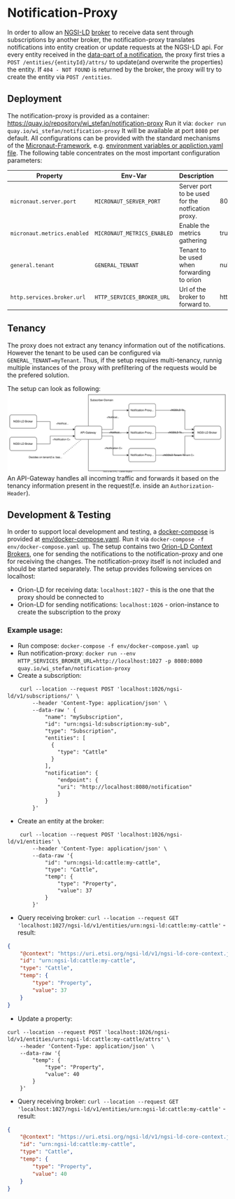 # Notification-Proxy

In order to allow an  [NGSI-LD](https://docbox.etsi.org/isg/cim/open/Latest%20release%20NGSI-LD%20API%20for%20public%20comment.pdf) [broker](https://github.com/FIWARE/catalogue#core-context-broker-components) to receive 
data sent through subscriptions by another broker, the notification-proxy translates notifications into entity creation or update
requests at the NGSI-LD api. For every entity received in the [data-part of a notification](api/api.yaml#L299), the proxy first tries
a ```POST /entities/{entityId}/attrs/``` to update(and overwrite the properties) the entity. If ```404 - NOT FOUND``` is returned by the broker,
the proxy will try to create the entity via ```POST /entities```.

## Deployment

The notification-proxy is provided as a container: https://quay.io/repository/wi_stefan/notification-proxy
Run it via: ```docker run quay.io/wi_stefan/notification-proxy``` It will be available at port ```8080``` per default.
All configurations can be provided with the standard mechanisms of the [Micronaut-Framework](https://micronaut.io/), e.g. [environment variables or appliction.yaml file](https://docs.micronaut.io/3.1.3/guide/index.html#configurationProperties).
The following table concentrates on the most important configuration parameters:


| Property                    | Env-Var                     | Description                                       | Default                                                     |
|-----------------------------|-----------------------------|---------------------------------------------------|-------------------------------------------------------------|
| `micronaut.server.port`     | `MICRONAUT_SERVER_PORT`     | Server port to be used for the notfication proxy. | 8080                                                        |
| `micronaut.metrics.enabled` | `MICRONAUT_METRICS_ENABLED` | Enable the metrics gathering                      | true                                                        |
| `general.tenant`            | `GENERAL_TENANT`            | Tenant to be used when forwarding to orion        | null                                                        |
| `http.services.broker.url`  | `HTTP_SERVICES_BROKER_URL`  | Url of the broker to forward to.                  | http://localhost:1027                                       |

## Tenancy

The proxy does not extract any tenancy information out of the notifications. However the tenant to be used can be configured via ```GENERAL_TENANT=myTenant```. 
Thus, if the setup requires multi-tenancy, runnig multiple instances of the proxy with prefiltering of the requests would be the prefered solution.

The setup can look as following:
![tenancy](doc/tenancy.svg)
An API-Gateway handles all incoming traffic and forwards it based on the tenancy information present in the request(f.e. inside an ```Authorization-Header```). 

## Development & Testing

In order to support local development and testing, a [docker-compose](https://docs.docker.com/compose/) is provided at [env/docker-compose.yaml](env/docker-compose.yaml). Run it 
via ```docker-compose -f env/docker-compose.yaml up```. The setup contains two [Orion-LD Context Brokers](https://github.com/FIWARE/context.Orion-LD), one for sending the notifications to the 
notification-proxy and one for receiving the changes. The notification-proxy itself is not included and should be started separately. 
The setup provides following services on localhost:
* Orion-LD for receiving data: ```localhost:1027``` - this is the one that the proxy should be connected to
* Orion-LD for sending notifications: ```localhost:1026``` - orion-instance to create the subscription to the proxy

### Example usage:
* Run compose: ```docker-compose -f env/docker-compose.yaml up```
* Run notification-proxy: ```docker run --env HTTP_SERVICES_BROKER_URL=http://localhost:1027 -p 8080:8080 quay.io/wi_stefan/notification-proxy```
* Create a subscription:
```shell
    curl --location --request POST 'localhost:1026/ngsi-ld/v1/subscriptions/' \
        --header 'Content-Type: application/json' \
        --data-raw ' {
            "name": "mySubscription",
            "id": "urn:ngsi-ld:subscription:my-sub",
            "type": "Subscription",
            "entities": [
              {
                "type": "Cattle"
              }
            ],
            "notification": {
                "endpoint": {
                "uri": "http://localhost:8080/notification"
                }
            }
        }'
  ```
* Create an entity at the broker:
```shell
    curl --location --request POST 'localhost:1026/ngsi-ld/v1/entities' \
        --header 'Content-Type: application/json' \
        --data-raw '{
            "id": "urn:ngsi-ld:cattle:my-cattle",
            "type": "Cattle",
            "temp": {
                "type": "Property",
                "value": 37
            }
        }'
```
* Query receiving broker: ```curl --location --request GET 'localhost:1027/ngsi-ld/v1/entities/urn:ngsi-ld:cattle:my-cattle'``` - result:
```json
{
    "@context": "https://uri.etsi.org/ngsi-ld/v1/ngsi-ld-core-context.jsonld",
    "id": "urn:ngsi-ld:cattle:my-cattle",
    "type": "Cattle",
    "temp": {
        "type": "Property",
        "value": 37
    }
}
```
* Update a property: 
```shell
curl --location --request POST 'localhost:1026/ngsi-ld/v1/entities/urn:ngsi-ld:cattle:my-cattle/attrs' \
    --header 'Content-Type: application/json' \
    --data-raw '{
        "temp": {
            "type": "Property",
            "value": 40
        }
    }'
```
* Query receiving broker: ```curl --location --request GET 'localhost:1027/ngsi-ld/v1/entities/urn:ngsi-ld:cattle:my-cattle'``` - result:
```json
{
    "@context": "https://uri.etsi.org/ngsi-ld/v1/ngsi-ld-core-context.jsonld",
    "id": "urn:ngsi-ld:cattle:my-cattle",
    "type": "Cattle",
    "temp": {
        "type": "Property",
        "value": 40
    }
}